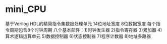 # mini_CPU
基于Verilog HDL的精简指令集数据处理单元
14位地址宽度
8位数据宽度
每个指令周期包含8个时钟周期
八个基本部件：1)时钟发生器 2)指令寄存器 3)累加器 4)算术逻辑运算单元 5)数据控制器 6)状态控制器 7)程序计数器 8)地址多路器
